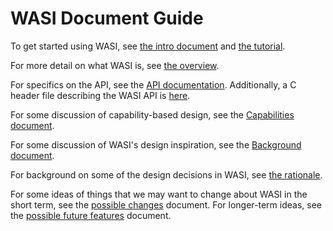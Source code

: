 # WASI Document Guide

To get started using WASI, see [the intro document](WASI-intro.md) and
[the tutorial](WASI-tutorial.md).

For more detail on what WASI is, see [the overview](WASI-overview.md).

For specifics on the API, see the [API documentation](https://github.com/CraneStation/wasmtime-wasi/blob/wasi/docs/WASI-api.md).
Additionally, a C header file describing the WASI API is
[here](https://github.com/CraneStation/reference-sysroot-wasi/blob/wasi/libc-bottom-half/headers/public/wasi/core.h).

For some discussion of capability-based design, see the [Capabilities document](WASI-capabilities.md).

For some discussion of WASI's design inspiration, see the [Background document](WASI-background.md).

For background on some of the design decisions in WASI, see [the rationale](WASI-rationale.md).

For some ideas of things that we may want to change about WASI in the
short term, see the [possible changes](WASI-some-possible-changes.md) document.
For longer-term ideas, see the [possible future features](WASI-possible-future-features.md)
document.

